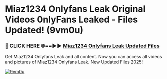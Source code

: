 # Miaz1234 Onlyfans Leak Original Videos 0nlyFans Leaked - Files Updated! (9vm0u)

<h3>🔴 CLICK HERE 🌐==►► <a href="https://best4dudes.click/HH4t6V" rel="nofollow">Miaz1234 Onlyfans Leak Updated Files</a></h3>

Get Miaz1234 Onlyfans Leak and all content. Now you can access all videos and pictures of Miaz1234 Onlyfans Leak. New Updated Files 2025!

[![9vm0u](https://github.com/user-attachments/assets/8c521d6e-e6e3-4a75-9320-d58ab9d79d5b)](https://best4dudes.click/HH4t6V)
